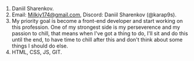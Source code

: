 1. Daniil Sharenkov.
2. Email: Milkiy174@gmail.com, Discord: Daniil Sharenkov (@karap9s).
3. My priority goal is become a front-end developer and start working on this profession. One of my strongest side is my perseverence and my passion to chill, that means when I've got a thing to do, I'll sit and do this until the end, to have time to chill after this and don't think about some things I should do else.
4. HTML, CSS, JS, GIT.
